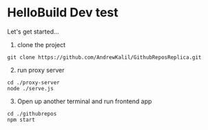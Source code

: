 # HelloBuild Dev test

Let's get started...
1. clone the project
```
git clone https://github.com/AndrewKalil/GithubReposReplica.git
```

2. run proxy server
```
cd ./proxy-server
node ./serve.js
```

3. Open up another terminal and run frontend app
```
cd ./githubrepos
npm start
```
